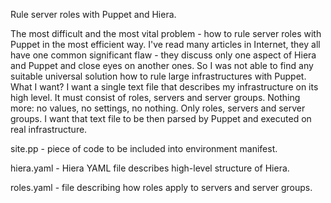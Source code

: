   Rule server roles with Puppet and Hiera.

  The most difficult and the most vital problem - how to rule server roles with Puppet in the most efficient way. I've read many articles in Internet, they all have one common significant flaw - they discuss only one aspect of Hiera and Puppet and close eyes on another ones. So I was not able to find any suitable universal solution how to rule large infrastructures with Puppet.
  What I want?
  I want a single text file that describes my infrastructure on its high level. It must consist of roles, servers and server groups. Nothing more: no values, no settings, no nothing. Only roles, servers and server groups. I  want that text file to be then parsed by Puppet and executed on real infrastructure.

site.pp - piece of code to be included into environment manifest.

hiera.yaml - Hiera YAML file describes high-level structure of Hiera.

roles.yaml - file describing how roles apply to servers and server groups.

